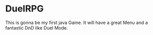 # DuelRPG
This is gonna be my first java Game.
It will have a great Menu and a fantastic DnD like Duel Mode.
